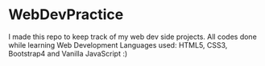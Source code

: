 # WebDevPractice
I made this repo to keep track of my web dev side projects.
All codes done while learning Web Development
Languages used: HTML5, CSS3, Bootstrap4 and Vanilla JavaScript :)
